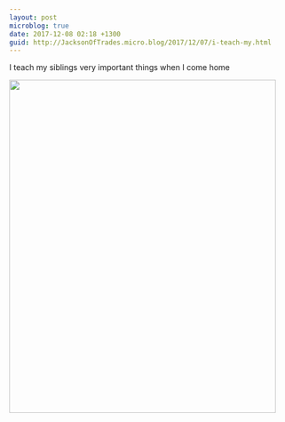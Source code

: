```yaml
---
layout: post
microblog: true
date: 2017-12-08 02:18 +1300
guid: http://JacksonOfTrades.micro.blog/2017/12/07/i-teach-my.html
---
```

I teach my siblings very important things when I come home

<img src="http://JacksonOfTrades.micro.blog/uploads/2018/a3398398ad.jpg" width="480" height="600" />
